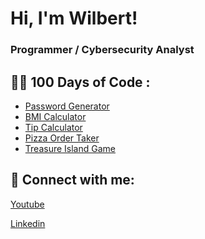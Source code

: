<h1> Hi, I'm Wilbert! 
<h3> Programmer / Cybersecurity Analyst

<h2>👨‍💻 100 Days of Code :</h2>

  - [Password Generator](https://github.com/Wilbert-CyberSec/100-Days-of-Code.git)
  - [BMI Calculator](https://github.com/Wilbert-Belgica/BMI-Calculator.git)
  - [Tip Calculator](https://github.com/Wilbert-Belgica/Tip-Calculator.git)
  - [Pizza Order Taker](https://github.com/Wilbert-Belgica/Pizza-Order-Taker.git)
  - [Treasure Island Game](https://github.com/Wilbert-Belgica/Treasure-Island-Game.git)

<h2> 🤳 Connect with me:</h2>

[Youtube](https://www.youtube.com/@BossWilbert)

[Linkedin](https://linkedin.com/in/wilbertbelgica)
